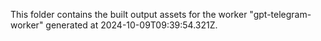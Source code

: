 This folder contains the built output assets for the worker "gpt-telegram-worker" generated at 2024-10-09T09:39:54.321Z.